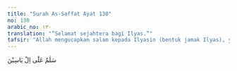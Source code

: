 ```yaml
---
title: "Surah As-Saffat Ayat 130"
no: 130
arabic_no: ١٣٠
translation: "”Selamat sejahtera bagi Ilyas.”"
tafsir: "Allah mengucapkan salam kepada Ilyasin (bentuk jamak Ilyas), yaitu Nabi Ilyas dan orang-orang yang menerima dan mendukung ajaran yang disampaikannya. Ucapan salam dari Allah adalah kepastian keselamatan dan kesejahteraan sepanjang masa dari Allah bagi Nabi Ilyas dan para pengikutnya di dunia dan di akhirat. \n\nImam Nafi' membaca Ø§Ù„ ÙŠØ§Ø³ÙŠÙ† dengan ali Yasin. seperti ali Muhammad, sedangkan Imam Hafsh membacanya Ilyasin. Kemudian ahli tafsir berbeda pendapat apakah Ø§Ù„ ÙŠØ§Ø³ÙŠÙ† maksudnya Ilyas atau keluarga Yasin.. Namun demikian, kebanyakan ulama berpendapat bahwa maksudnya adalah keluarga atau pengikutnya."
---
```

سَلٰمٌ عَلٰٓى اِلْ يَاسِيْنَ